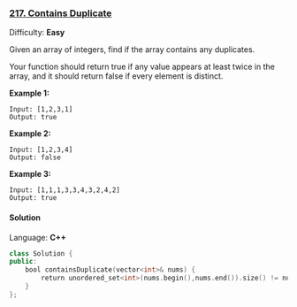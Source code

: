 ### [217\. Contains Duplicate](https://leetcode.com/problems/contains-duplicate/)

Difficulty: **Easy**


Given an array of integers, find if the array contains any duplicates.

Your function should return true if any value appears at least twice in the array, and it should return false if every element is distinct.

**Example 1:**

```
Input: [1,2,3,1]
Output: true
```

**Example 2:**

```
Input: [1,2,3,4]
Output: false
```

**Example 3:**

```
Input: [1,1,1,3,3,4,3,2,4,2]
Output: true
```


#### Solution

Language: **C++**

```c++
class Solution {
public:
    bool containsDuplicate(vector<int>& nums) {
        return unordered_set<int>(nums.begin(),nums.end()).size() != nums.size();
    }
};
```
